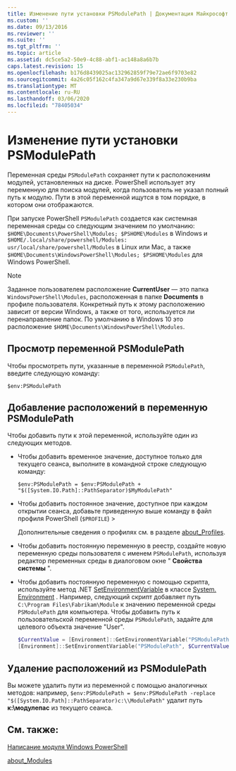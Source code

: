 ```yaml
---
title: Изменение пути установки PSModulePath | Документация Майкрософт
ms.custom: ''
ms.date: 09/13/2016
ms.reviewer: ''
ms.suite: ''
ms.tgt_pltfrm: ''
ms.topic: article
ms.assetid: dc5ce5a2-50e9-4c88-abf1-ac148a8a6b7b
caps.latest.revision: 15
ms.openlocfilehash: b176d8439025ac132962859f79e72ae6f9703e82
ms.sourcegitcommit: 4a26c05f162c4fa347a9d67e339f8a33e230b9ba
ms.translationtype: MT
ms.contentlocale: ru-RU
ms.lasthandoff: 03/06/2020
ms.locfileid: "78405034"
---
```

# <a name="modifying-the-psmodulepath-installation-path"></a>Изменение пути установки PSModulePath

Переменная среды `PSModulePath` сохраняет пути к расположениям модулей, установленных на диске. PowerShell использует эту переменную для поиска модулей, когда пользователь не указал полный путь к модулю. Пути в этой переменной ищутся в том порядке, в котором они отображаются.

При запуске PowerShell `PSModulePath` создается как системная переменная среды со следующим значением по умолчанию: `$HOME\Documents\PowerShell\Modules; $PSHOME\Modules` в Windows и `$HOME/.local/share/powershell/Modules: usr/local/share/powershell/Modules` в Linux или Mac, а также `$HOME\Documents\WindowsPowerShell\Modules; $PSHOME\Modules` для Windows PowerShell.

> [!NOTE]
> Заданное пользователем расположение **CurrentUser** — это папка `WindowsPowerShell\Modules`, расположенная в папке **Documents** в профиле пользователя. Конкретный путь к этому расположению зависит от версии Windows, а также от того, используется ли перенаправление папок. По умолчанию в Windows 10 это расположение `$HOME\Documents\WindowsPowerShell\Modules`.

## <a name="to-view-the-psmodulepath-variable"></a>Просмотр переменной PSModulePath

Чтобы просмотреть пути, указанные в переменной `PSModulePath`, введите следующую команду:

`$env:PSModulePath`

## <a name="to-add-locations-to-the-psmodulepath-variable"></a>Добавление расположений в переменную PSModulePath

Чтобы добавить пути к этой переменной, используйте один из следующих методов.

- Чтобы добавить временное значение, доступное только для текущего сеанса, выполните в командной строке следующую команду:

  `$env:PSModulePath = $env:PSModulePath + "$([System.IO.Path]::PathSeparator)$MyModulePath"`

- Чтобы добавить постоянное значение, доступное при каждом открытии сеанса, добавьте приведенную выше команду в файл профиля PowerShell (`$PROFILE`) >

  Дополнительные сведения о профилях см. в разделе [about_Profiles](/powershell/module/microsoft.powershell.core/about/about_profiles).

- Чтобы добавить постоянную переменную в реестр, создайте новую переменную среды пользователя с именем `PSModulePath`, используя редактор переменных среды в диалоговом окне " **Свойства системы** ".

- Чтобы добавить постоянную переменную с помощью скрипта, используйте метод .NET [SetEnvironmentVariable](https://docs.microsoft.com/dotnet/api/system.environment.setenvironmentvariable) в классе [System. Environment](https://docs.microsoft.com/dotnet/api/system.environment) . Например, следующий скрипт добавляет путь `C:\Program Files\Fabrikam\Module` к значению переменной среды `PSModulePath` для компьютера. Чтобы добавить путь к пользовательской переменной среды `PSModulePath`, задайте для целевого объекта значение "User".

  ```powershell
  $CurrentValue = [Environment]::GetEnvironmentVariable("PSModulePath", "Machine")
  [Environment]::SetEnvironmentVariable("PSModulePath", $CurrentValue + [System.IO.Path]::PathSeparator + "C:\Program Files\Fabrikam\Modules", "Machine")

  ```

## <a name="to-remove-locations-from-the-psmodulepath"></a>Удаление расположений из PSModulePath

Вы можете удалить пути из переменной с помощью аналогичных методов: например, `$env:PSModulePath = $env:PSModulePath -replace "$([System.IO.Path]::PathSeparator)c:\\ModulePath"` удалит путь **к:\модулепас** из текущего сеанса.

## <a name="see-also"></a>См. также:

[Написание модуля Windows PowerShell](./writing-a-windows-powershell-module.md)

[about_Modules](/powershell/module/microsoft.powershell.core/about/about_modules)
